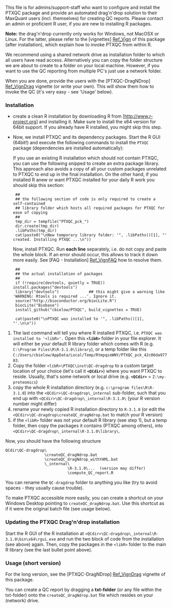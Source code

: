 This file is for admins/support-staff who want to configure and install the PTXQC package
and provide an automated drag'n'drop solution to their MaxQuant users (incl. themselves) for creating QC reports.
Please contact an admin or proficient R user, if you are new to installing R packages.

**Note:** the drag'n'drop currently only works for Windows, not MacOSX or Linux. 
          For the latter, please refer to the [vignettes] [Ref_Vign] of this package (after installation), which explain how to invoke PTXQC from within R.

We recommend using a shared network drive as installation folder to which all users have read access. Alternatively you can copy the folder structure we are about to create to a folder on your local machine. However, if you want to use the QC reporting from multiple PC's just use a network folder.

When you are done, provide the users with the [PTXQC-DragNDrop] [Ref_VignDrag] vignette (or write your own).
This will show them how to invoke the QC (it's very easy - see 'Usage' below).

### Installation
 - create a clean R installation by downloading R from [http://www.r-project.org] and installing it. Make sure to install the x64 version for 64bit support.
   If you already have R installed, you might skip this step.
 - Now, we install PTXQC and its dependency packages.
   Start the R GUI (64bit!) and execute the following commands to install the `PTXQC` package (dependencies are installed automatically):

   If you use an existing R installation which should not contain PTXQC, you can use the following snipped to create an extra package library. 
   This approach also avoids a copy of all your custom packages unrelated to PTXQC to end up in the final installation.
   On the other hand, if you installed R anew or want PTXQC installed for your daily R work you should skip this section:
   
        ##
        ## the following section of code is only required to create a self-contained 
        ## library folder which hosts all required packages for PTXQC for ease of copying
        ##
        tmp_dir = tempfile("PTXQC_pck_")
        dir.create(tmp_dir)
        .libPaths(tmp_dir)
        cat(paste0("\nNew temporary library folder: '", .libPaths()[1], "' created. Installing PTXQC ...\n"))

   Now, install PTXQC. Run **each line** separately, i.e. do not copy and paste the whole block.
   If an error should occur, this allows to track it down more easily. See [FAQ - Installation] [Ref_VignFAQ]
   how to resolve them.
   
        ##
        ## the actual installation of packages
        ##
        if (!require(devtools, quietly = TRUE)) install.packages("devtools")
        library("devtools")             ## this might give a warning like 'WARNING: Rtools is required ...'. Ignore it.
        source("http://bioconductor.org/biocLite.R")
        biocLite("Biobase")
        install_github("cbielow/PTXQC", build_vignettes = TRUE) 

        cat(paste0("\nPTXQC was installed to '", .libPaths()[1], "'.\n\n"))

 1. The last command will tell you where R installed PTXQC, i.e. `PTXQC was installed to '<libR>'.`
    Open this **`<libR>`** folder in your file explorer. It will either be your default R library 
    folder which comes with R (e.g. `C:\Program Files\R\R-3.1.0\library`), or a temp folder like 
    this `C:/Users/cbielow/AppData/Local/Temp/RtmpqieWNY/PTXQC_pck_42c06da97783`.
 2. Copy the folder `<libR>\PTXQC\inst\QC-dragdrop` to a custom target location of your choice (let's call it **`<QCdir>`**) where you want PTXQC to reside. Usually, that's some
    network or local drive (e.g. **`<QCdir>`** = `Z:\my-proteomics`)
 3. copy the whole R installation directory (e.g. `c:\program files\R\R-3.1.0`) into the `<QCdir>\QC-dragdrop\_internal` sub-folder,
    such that you end up with `<QCdir>\QC-dragdrop\_internal\R-3.1.0\` (your R version number might differ)
 4. rename your newly copied R installation directory to `R-3.1.0` (or edit the `<QCdir>\QC-dragdrop\createQC_dragNdrop.bat` to match your R version)
 5. if the `<libR>` folder was not your default R library (see step 1), but a temp folder, then copy the packages it contains (PTXQC among others),
    into `<QCdir>\QC-dragdrop\_internal\R-3.1.0\library\`.
 
Now, you should have the following structure

    QCdir\QC-dragdrop\
                     \createQC_dragNdrop.bat
                     \createQC_dragNdrop_withYAML.bat
                     \_internal\
                               \R-3.1.0\...  (version may differ)
                               \compute_QC_report.R
 
You can rename the `QC-dragdrop` folder to anything you like (try to avoid spaces - they usually cause trouble).

To make PTXQC accessible more easily, you can create a shortcut on your Windows Desktop pointing to `createQC_dragNdrop.bat`. Use this shortcut as if it were the original batch file (see usage below).


### Updating the PTXQC Drag'n'drop installation

Start the R GUI of the R installation at `<QCdir>\QC-dragdrop\_internal\R-3.1.0\bin\x64\rgui.exe` and
run the two block of code from the installation (see above) again. Then, copy the packages in the `<libR>` folder to the main R library (see the last bullet point above).
 
 
### Usage (short version)

  For the long version, see the [PTXQC-DragNDrop] [Ref_VignDrag] vignette of this package.
  
  You can create a QC report by dragging a **txt-folder** (or any file within the txt-folder)
  onto the `createQC_dragNdrop.bat` file which resides on your (network) drive.


  [Ref_Vign]: https://github.com/cbielow/PTXQC/tree/master/vignettes
  [Ref_VignDrag]: https://github.com/cbielow/PTXQC/blob/master/vignettes/PTXQC-DragNDrop.Rmd
  [Ref_VignFAQ]: https://github.com/cbielow/PTXQC/blob/master/vignettes/PTXQC-FAQ.Rmd